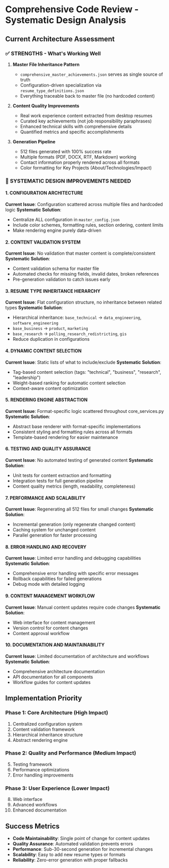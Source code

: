 # Comprehensive Code Review - Systematic Design Analysis

## Current Architecture Assessment

### ✅ **STRENGTHS - What's Working Well**

1. **Master File Inheritance Pattern**
   - `comprehensive_master_achievements.json` serves as single source of truth
   - Configuration-driven specialization via `resume_type_definitions.json`
   - Everything traceable back to master file (no hardcoded content)

2. **Content Quality Improvements**
   - Real work experience content extracted from desktop resumes
   - Curated key achievements (not job responsibility paraphrases)
   - Enhanced technical skills with comprehensive details
   - Quantified metrics and specific accomplishments

3. **Generation Pipeline**
   - 512 files generated with 100% success rate
   - Multiple formats (PDF, DOCX, RTF, Markdown) working
   - Contact information properly rendered across all formats
   - Color formatting for Key Projects (About/Technologies/Impact)

### 🔧 **SYSTEMATIC DESIGN IMPROVEMENTS NEEDED**

#### **1. CONFIGURATION ARCHITECTURE**
**Current Issue**: Configuration scattered across multiple files and hardcoded logic
**Systematic Solution**: 
- Centralize ALL configuration in `master_config.json`
- Include color schemes, formatting rules, section ordering, content limits
- Make rendering engine purely data-driven

#### **2. CONTENT VALIDATION SYSTEM**
**Current Issue**: No validation that master content is complete/consistent
**Systematic Solution**:
- Content validation schema for master file
- Automated checks for missing fields, invalid dates, broken references
- Pre-generation validation to catch issues early

#### **3. RESUME TYPE INHERITANCE HIERARCHY**
**Current Issue**: Flat configuration structure, no inheritance between related types
**Systematic Solution**:
- Hierarchical inheritance: `base_technical` → `data_engineering`, `software_engineering`
- `base_business` → `product`, `marketing`
- `base_research` → `polling_research_redistricting`, `gis`
- Reduce duplication in configurations

#### **4. DYNAMIC CONTENT SELECTION**
**Current Issue**: Static lists of what to include/exclude
**Systematic Solution**:
- Tag-based content selection (tags: "technical", "business", "research", "leadership")
- Weight-based ranking for automatic content selection
- Context-aware content optimization

#### **5. RENDERING ENGINE ABSTRACTION**
**Current Issue**: Format-specific logic scattered throughout core_services.py
**Systematic Solution**:
- Abstract base renderer with format-specific implementations
- Consistent styling and formatting rules across all formats
- Template-based rendering for easier maintenance

#### **6. TESTING AND QUALITY ASSURANCE**
**Current Issue**: No automated testing of generated content
**Systematic Solution**:
- Unit tests for content extraction and formatting
- Integration tests for full generation pipeline
- Content quality metrics (length, readability, completeness)

#### **7. PERFORMANCE AND SCALABILITY**
**Current Issue**: Regenerating all 512 files for small changes
**Systematic Solution**:
- Incremental generation (only regenerate changed content)
- Caching system for unchanged content
- Parallel generation for faster processing

#### **8. ERROR HANDLING AND RECOVERY**
**Current Issue**: Limited error handling and debugging capabilities
**Systematic Solution**:
- Comprehensive error handling with specific error messages
- Rollback capabilities for failed generations
- Debug mode with detailed logging

#### **9. CONTENT MANAGEMENT WORKFLOW**
**Current Issue**: Manual content updates require code changes
**Systematic Solution**:
- Web interface for content management
- Version control for content changes
- Content approval workflow

#### **10. DOCUMENTATION AND MAINTAINABILITY**
**Current Issue**: Limited documentation of architecture and workflows
**Systematic Solution**:
- Comprehensive architecture documentation
- API documentation for all components
- Workflow guides for content updates

## Implementation Priority

### **Phase 1: Core Architecture (High Impact)**
1. Centralized configuration system
2. Content validation framework
3. Hierarchical inheritance structure
4. Abstract rendering engine

### **Phase 2: Quality and Performance (Medium Impact)**
5. Testing framework
6. Performance optimizations
7. Error handling improvements

### **Phase 3: User Experience (Lower Impact)**
8. Web interface
9. Advanced workflows
10. Enhanced documentation

## Success Metrics

- **Code Maintainability**: Single point of change for content updates
- **Quality Assurance**: Automated validation prevents errors
- **Performance**: Sub-30-second generation for incremental changes
- **Scalability**: Easy to add new resume types or formats
- **Reliability**: Zero-error generation with proper fallbacks
